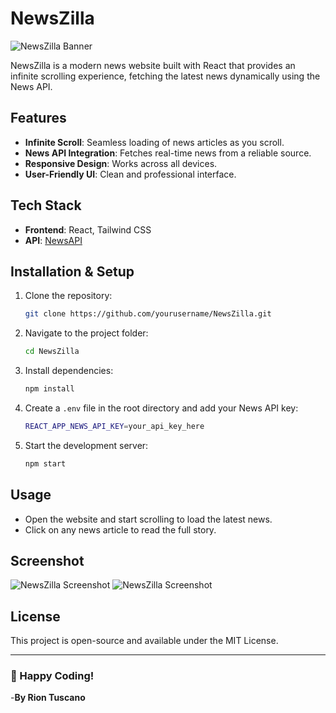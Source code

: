 # NewsZilla

![NewsZilla Banner](https://via.placeholder.com/1000x300?text=NewsZilla)

NewsZilla is a modern news website built with React that provides an infinite scrolling experience, fetching the latest news dynamically using the News API.

## Features
- **Infinite Scroll**: Seamless loading of news articles as you scroll.
- **News API Integration**: Fetches real-time news from a reliable source.
- **Responsive Design**: Works across all devices.
- **User-Friendly UI**: Clean and professional interface.

## Tech Stack
- **Frontend**: React, Tailwind CSS
- **API**: [NewsAPI](https://newsapi.org/)

## Installation & Setup
1. Clone the repository:
   ```sh
   git clone https://github.com/yourusername/NewsZilla.git
   ```
2. Navigate to the project folder:
   ```sh
   cd NewsZilla
   ```
3. Install dependencies:
   ```sh
   npm install
   ```
4. Create a `.env` file in the root directory and add your News API key:
   ```sh
   REACT_APP_NEWS_API_KEY=your_api_key_here
   ```
5. Start the development server:
   ```sh
   npm start
   ```

## Usage
- Open the website and start scrolling to load the latest news.
- Click on any news article to read the full story.

## Screenshot
![NewsZilla Screenshot](Output1.png)
![NewsZilla Screenshot](Output2.png)

## License
This project is open-source and available under the MIT License.

---
### 🚀 Happy Coding!

-**By Rion Tuscano**